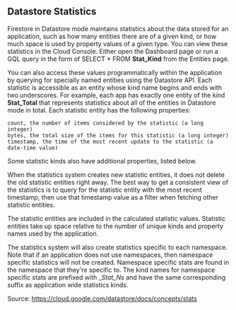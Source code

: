 ## Datastore Statistics

Firestore in Datastore mode maintains statistics about the data stored for an application, such as how many entities there are of a given kind, or how much space is used by property values of a given type. You can view these statistics in the Cloud Console. Either open the Dashboard page or run a GQL query in the form of SELECT * FROM __Stat_Kind__ from the Entities page.

You can also access these values programmatically within the application by querying for specially named entities using the Datastore API. Each statistic is accessible as an entity whose kind name begins and ends with two underscores. For example, each app has exactly one entity of the kind __Stat_Total__ that represents statistics about all of the entities in Datastore mode in total. Each statistic entity has the following properties:

    count, the number of items considered by the statistic (a long integer)
    bytes, the total size of the items for this statistic (a long integer)
    timestamp, the time of the most recent update to the statistic (a date-time value)

Some statistic kinds also have additional properties, listed below.

When the statistics system creates new statistic entities, it does not delete the old statistic entities right away. The best way to get a consistent view of the statistics is to query for the statistic entity with the most recent timestamp, then use that timestamp value as a filter when fetching other statistic entities.

The statistic entities are included in the calculated statistic values. Statistic entities take up space relative to the number of unique kinds and property names used by the application.

The statistics system will also create statistics specific to each namespace. Note that if an application does not use namespaces, then namespace specific statistics will not be created. Namespace specific stats are found in the namespace that they're specific to. The kind names for namespace specific stats are prefixed with __Stat_Ns_ and have the same corresponding suffix as application wide statistics kinds.

Source:
https://cloud.google.com/datastore/docs/concepts/stats
